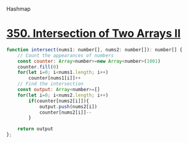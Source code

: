 Hashmap
# [350. Intersection of Two Arrays II](https://leetcode.com/problems/intersection-of-two-arrays-ii/submissions/)
~~~javascript
function intersect(nums1: number[], nums2: number[]): number[] {
    // Count the appearances of numbers
    const counter: Array<number>=new Array<number>(1001)
    counter.fill(0)
    for(let i=0; i<nums1.length; i++)
        counter[nums1[i]]++
    // Find the intersection
    const output: Array<number>=[]
    for(let i=0; i<nums2.length; i++)
        if(counter[nums2[i]]){
            output.push(nums2[i])
            counter[nums2[i]]--
        }

    return output
};
~~~
